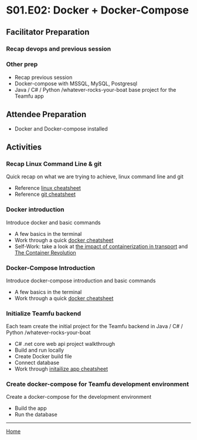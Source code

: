 # S01.E02: Docker + Docker-Compose

## Facilitator Preparation


### Recap devops and previous session
  
  
### Other prep
- Recap previous session
- Docker-compose with MSSQL, MySQL, Postgresql
- Java / C# / Python /whatever-rocks-your-boat base project for the Teamfu app

## Attendee Preparation

- Docker and Docker-compose installed

## Activities

### Recap Linux Command Line & git 

Quick recap on what we are trying to achieve, linux command line and git

* Reference [linux cheatsheet](s01e01-linux.md)
* Reference [git cheatsheet](s01e01-git.md)

### Docker introduction
Introduce docker and basic commands

* A few basics in the terminal
* Work through a quick [docker cheatsheet](s01e02-docker.md)
* Self-Work: take a look at [the impact of containerization in transport](https://en.wikipedia.org/wiki/Containerization) and [The Container Revolution](https://worldoceanreview.com/en/wor-1/transport/global-shipping/the-container-revolution/#:~:text=Container%20shipping%20was%20first%20introduced,the%20high%20initial%20fixed%20costs.)

### Docker-Compose Introduction
Introduce docker-compose introduction and basic commands

* A few basics in the terminal
* Work through a quick [docker cheatsheet](s01e02-docker.md)

### Initialize Teamfu backend
Each team create the initial project for the Teamfu backend in Java / C# / Python /whatever-rocks-your-boat

* C# .net core web api project walkthrough
* Build and run locally
* Create Docker build file
* Connect database
* Work through [initailize app cheatsheet](s01e02-init-app.md)

### Create docker-compose for Teamfu development environment 
Create a docker-compose for the development environment

* Build the app
* Run the database

---
[Home](../README.md)
